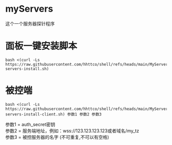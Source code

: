 # myServers
这个一个服务器探针程序

# 面板一键安装脚本

    bash <(curl -Ls https://raw.githubusercontent.com/hhttco/shell/refs/heads/main/MyServersTz/my-servers-install.sh)

# 被控端
    bash <(curl -Ls https://raw.githubusercontent.com/hhttco/shell/refs/heads/main/MyServersTz/my-servers-install-client.sh) 参数1 参数2 参数3

参数1 = auth_secret密钥  
参数2 = 服务端地址，例如：wss://123.123.123.123或者域名/my_tz  
参数3 = 被控服务器的名字 (不可重复,不可以有空格)
